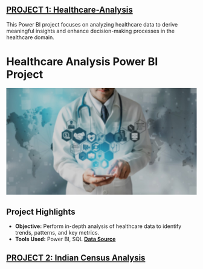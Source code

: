 ## [PROJECT 1: Healthcare-Analysis](https://github.com/GauthamKrishnaDas98/Healthcare-Analysis/tree/main)
This Power BI project focuses on analyzing healthcare data to derive meaningful insights and enhance decision-making processes in the healthcare domain.
# Healthcare Analysis Power BI Project

![Project Image](/image/BACKGROUND.jpg)


## Project Highlights

- **Objective:** Perform in-depth analysis of healthcare data to identify trends, patterns, and key metrics.
- **Tools Used:** Power BI, SQL
 [**Data Source**](https://www.kaggle.com/datasets/prasad22/healthcare-dataset/data)

## [PROJECT 2: Indian Census Analysis](https://github.com/GauthamKrishnaDas98/Healthcare-Analysis/tree/main)
